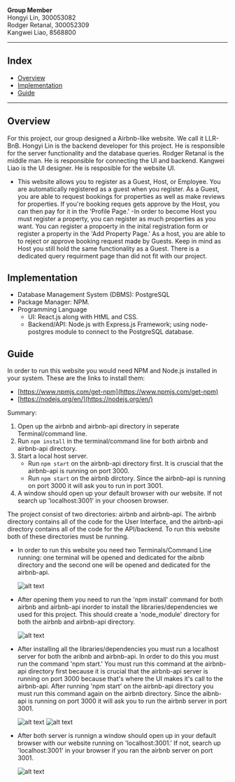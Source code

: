 **Group Member** </br>
Hongyi Lin, 300053082 </br>
Rodger Retanal, 300052309 </br>
Kangwei Liao, 8568800

<hr>

## Index
* [Overview](#overview)
* [Implementation](#implementation)
* [Guide](#guide)

<hr>

## Overview
   For this project, our group designed a Airbnb-like website. We call it LLR-BnB.
Hongyi Lin is the backend developer for this project. He is responsible for the server functionality and the database queries. Rodger Retanal is the middle man. He is responsible for connecting the UI and backend. Kangwei Liao is the UI designer. He is resposible for the website UI. 

- This website allows you to register as a Guest, Host, or Employee. You are automatically registered as a guest when you register. As a Guest, you are able to request bookings for properties as well as make reviews for properties. If you're booking reques gets approve by the Host, you can then pay for it in the 'Profile Page.' 
-In order to become Host you must register a property, you can register as much properties as you want. You can register a propoerty in the inital registration form or register a property in the 'Add Property Page.' As a host, you are able to to reject or approve booking request made by Guests. Keep in mind as Host you still hold the same functionality as a Guest. There is a dedicated query requirment page than did not fit with our project.

## Implementation
* Database Management System (DBMS): PostgreSQL
* Package Manager: NPM.
* Programming Language
    * UI: React.js along with HtML and CSS.
    * Backend/API: Node.js with Express.js Framework; using node-postgres module to connect to the PostgreSQL database.

## Guide
In order to run this website you would need NPM and Node.js installed in your system. These are the links to install them:
* [https://www.npmjs.com/get-npm](https://www.npmjs.com/get-npm)
* [https://nodejs.org/en/](https://nodejs.org/en/)

Summary:
1. Open up the airbnb and airbnb-api directory in seperate Terminal/command line.
2. Run `npm install` in the terminal/command line for both airbnb and airbnb-api directory.
3. Start a local host server.
   * Run `npm start` on the airbnb-api directory first. It is cruscial that the airbnb-api is running on port 3000.
   * Run `npm start` on the airbnb dirctory. Since the airbnb-api is running on port 3000 it will ask you to run in port 3001.
4. A window should open up your default browser with our website. If not search up 'localhost:3001' in your choosen browser.

The project consist of two directories: airbnb and airbnb-api. The airbnb directory contains all of the code for the User Interface, and the airbnb-api directory contains all of the code for the API/backend. To run this website both of these directories must be running.

* In order to run this website you need two Terminals/Command Line running: one terminal will be opened and dedicated for the aibnb directory and the second one will be opened and dedicated for the airbnb-api. 

    ![alt text](https://raw.githubusercontent.com/iamnotrodger/llr_bnb/master/photos/step1.png)

* After opening them you need to run the 'npm install' command for both airbnb and airbnb-api inorder to install the libraries/dependencies we used for this project. This should create a 'node_module' directory for both the airbnb and airbnb-api directory.


    ![alt text](https://raw.githubusercontent.com/iamnotrodger/llr_bnb/master/photos/step2.png)

* After installing all the libraries/dependencies you must run a localhost server for both the aribnb and airbnb-api. In order to do this you must run the command 'npm start.' You must run this command at the airbnb-api directory first because it is crucial that the airbnb-api server is running on port 3000 because that's where the UI makes it's call to the airbnb-api. After running 'npm start' on the airbnb-api directory you must run this command again on the airbnb directory. Since the aibnb-api is running on port 3000 it will ask you to run the airbnb server in port 3001.

    ![alt text](https://raw.githubusercontent.com/iamnotrodger/llr_bnb/master/photos/step3.png)
    ![alt text](https://raw.githubusercontent.com/iamnotrodger/llr_bnb/master/photos/step4.png)

* After both server is runnign a window should open up in your default browser with our website running on 'localhost:3001.' If not, search up 'localhost:3001' in your browser if you ran the airbnb server on port 3001.

    ![alt text](https://raw.githubusercontent.com/iamnotrodger/llr_bnb/master/photos/step5.png)

